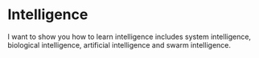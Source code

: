 # Intelligence
I want to show you how to learn intelligence includes system intelligence, biological intelligence, artificial intelligence and swarm intelligence.
